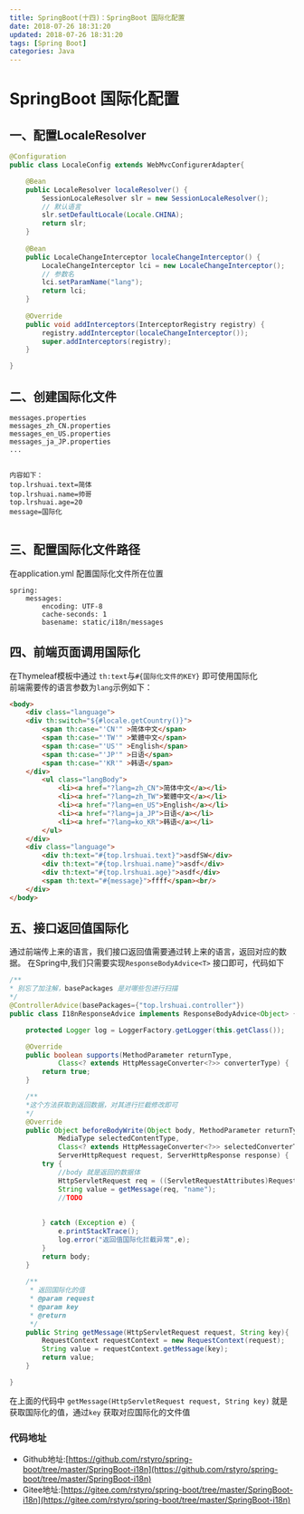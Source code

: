 ```yaml
---
title: SpringBoot(十四)：SpringBoot 国际化配置
date: 2018-07-26 18:31:20
updated: 2018-07-26 18:31:20
tags: [Spring Boot]
categories: Java
---
```

# SpringBoot 国际化配置

## 一、配置LocaleResolver
```java
@Configuration
public class LocaleConfig extends WebMvcConfigurerAdapter{

	@Bean
    public LocaleResolver localeResolver() {
        SessionLocaleResolver slr = new SessionLocaleResolver();
        // 默认语言
        slr.setDefaultLocale(Locale.CHINA);
        return slr;
    }
 
    @Bean
    public LocaleChangeInterceptor localeChangeInterceptor() {
        LocaleChangeInterceptor lci = new LocaleChangeInterceptor();
        // 参数名
        lci.setParamName("lang");
        return lci;
    }
 
    @Override
    public void addInterceptors(InterceptorRegistry registry) {
        registry.addInterceptor(localeChangeInterceptor());
        super.addInterceptors(registry);
    }

}
```

## 二、创建国际化文件
```
messages.properties
messages_zh_CN.properties
messages_en_US.properties
messages_ja_JP.properties
...


内容如下：
top.lrshuai.text=简体
top.lrshuai.name=帅哥
top.lrshuai.age=20
message=国际化


```

## 三、配置国际化文件路径
在application.yml 配置国际化文件所在位置
```
spring:
    messages:
        encoding: UTF-8  
        cache-seconds: 1  
        basename: static/i18n/messages
```

## 四、前端页面调用国际化
在Thymeleaf模板中通过 `th:text`与`#{国际化文件的KEY}` 即可使用国际化   
前端需要传的语言参数为`lang`示例如下：
```html
<body>
	<div class="language">
	<div th:switch="${#locale.getCountry()}">
		<span th:case="'CN'" >简体中文</span>
		<span th:case="'TW'" >繁體中文</span>
		<span th:case="'US'" >English</span>
		<span th:case="'JP'" >日语</span>
		<span th:case="'KR'" >韩语</span>
	</div>
        <ul class="langBody">
            <li><a href="?lang=zh_CN">简体中文</a></li>
            <li><a href="?lang=zh_TW">繁體中文</a></li>
            <li><a href="?lang=en_US">English</a></li>
            <li><a href="?lang=ja_JP">日语</a></li>
            <li><a href="?lang=ko_KR">韩语</a></li>
        </ul>
	</div>
	<div class="language">
		<div th:text="#{top.lrshuai.text}">asdfSW</div>
		<div th:text="#{top.lrshuai.name}">asdf</div>
		<div th:text="#{top.lrshuai.age}">asdf</div>
		<span th:text="#{message}">ffff</span><br/>
	</div>
</body>
```

## 五、接口返回值国际化 
通过前端传上来的语言，我们接口返回值需要通过转上来的语言，返回对应的数据。
在Spring中,我们只需要实现`ResponseBodyAdvice<T>` 接口即可，代码如下
```java
/**
* 别忘了加注解，basePackages 是对哪些包进行扫描
*/
@ControllerAdvice(basePackages={"top.lrshuai.controller"})
public class I18nResponseAdvice implements ResponseBodyAdvice<Object> {

	protected Logger log = LoggerFactory.getLogger(this.getClass());

	@Override
	public boolean supports(MethodParameter returnType,
			Class<? extends HttpMessageConverter<?>> converterType) {
		return true;
	}

	/**
	*这个方法获取到返回数据，对其进行拦截修改即可
	*/
	@Override
	public Object beforeBodyWrite(Object body, MethodParameter returnType,
			MediaType selectedContentType,
			Class<? extends HttpMessageConverter<?>> selectedConverterType,
			ServerHttpRequest request, ServerHttpResponse response) {
		try {
			//body 就是返回的数据体
			HttpServletRequest req = ((ServletRequestAttributes)RequestContextHolder.getRequestAttributes()).getRequest();
			String value = getMessage(req, "name");
			//TODO
			
			
		} catch (Exception e) {
			e.printStackTrace();
			log.error("返回值国际化拦截异常",e);
		}
		return body;
	}
	
	/**
	 * 返回国际化的值
	 * @param request
	 * @param key
	 * @return
	 */
	public String getMessage(HttpServletRequest request, String key){
        RequestContext requestContext = new RequestContext(request);
        String value = requestContext.getMessage(key);
        return value;
    }

}
```
在上面的代码中 `getMessage(HttpServletRequest request, String key)` 就是获取国际化的值，通过`key` 获取对应国际化的文件值
### 代码地址
+ Github地址:[https://github.com/rstyro/spring-boot/tree/master/SpringBoot-i18n](https://github.com/rstyro/spring-boot/tree/master/SpringBoot-i18n)
+ Gitee地址:[https://gitee.com/rstyro/spring-boot/tree/master/SpringBoot-i18n](https://gitee.com/rstyro/spring-boot/tree/master/SpringBoot-i18n)
